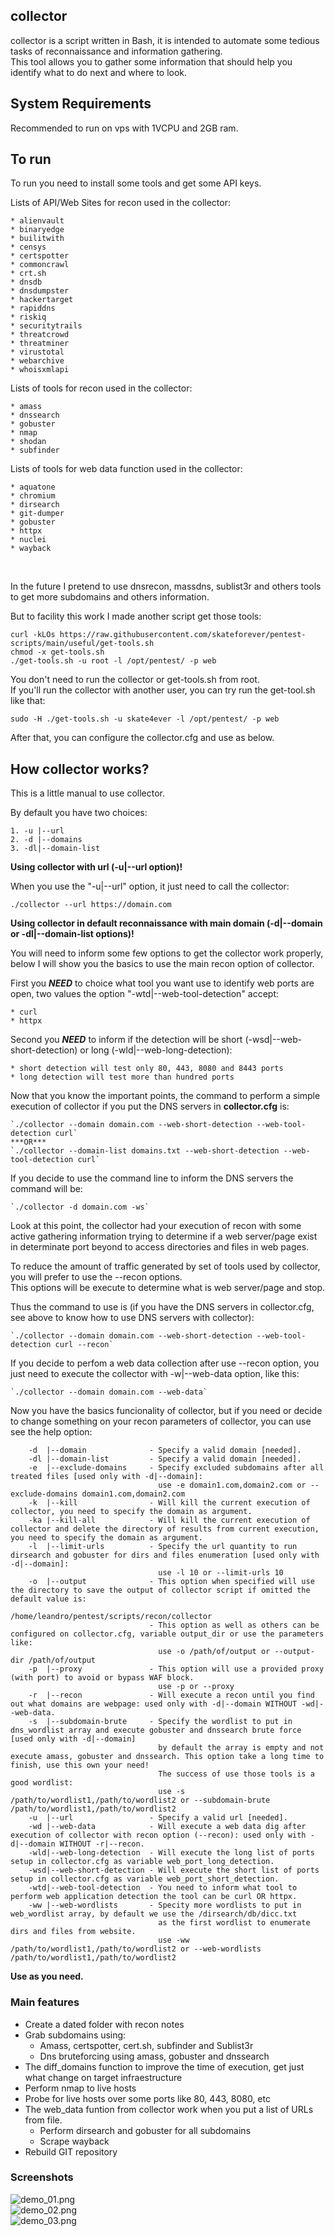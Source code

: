 ## collector

collector is a script written in Bash, it is intended to automate some tedious tasks of reconnaissance and information gathering. </br>
This tool allows you to gather some information that should help you identify what to do next and where to look. </br>

## System Requirements

Recommended to run on vps with 1VCPU and 2GB ram.

## To run

To run you need to install some tools and get some API keys. </br>

Lists of API/Web Sites for recon used in the collector:</br>

    * alienvault
    * binaryedge
    * builitwith
    * censys
    * certspotter
    * commoncrawl
    * crt.sh
    * dnsdb
    * dnsdumpster
    * hackertarget
    * rapiddns
    * riskiq
    * securitytrails
    * threatcrowd
    * threatminer
    * virustotal
    * webarchive
    * whoisxmlapi

Lists of tools for recon used in the collector:</br>

    * amass
    * dnssearch
    * gobuster
    * nmap
    * shodan
    * subfinder

Lists of tools for web data function used in the collector:</br>

    * aquatone
    * chromium
    * dirsearch
    * git-dumper
    * gobuster
    * httpx
    * nuclei
    * wayback
</br>

In the future I pretend to use dnsrecon, massdns, sublist3r and others tools to get more subdomains and others information.</br>

But to facility this work I made another script get those tools:</br>

`curl -kLOs https://raw.githubusercontent.com/skateforever/pentest-scripts/main/useful/get-tools.sh` </br>
`chmod -x get-tools.sh` </br>
`./get-tools.sh -u root -l /opt/pentest/ -p web` </br>

You don't need to run the collector or get-tools.sh from root. </br>
If you'll run the collector with another user, you can try run the get-tool.sh like that: </br>

`sudo -H ./get-tools.sh -u skate4ever -l /opt/pentest/ -p web`

After that, you can configure the collector.cfg and use as below. </br>

## How collector works?

This is a little manual to use collector.

By default you have two choices:

    1. -u |--url
    2. -d |--domains
    3. -dl|--domain-list

**Using collector with url (-u|--url option)!**

When you use the "-u|--url" option, it just need to call the collector:

    ./collector --url https://domain.com

**Using collector in default reconnaissance with main domain (-d|--domain or -dl|--domain-list options)!**

You will need to inform some few options to get the collector work properly, below I will show you the basics to use the main recon option of collector.

First you ***NEED*** to choice what tool you want use to identify web ports are open, two values the option "-wtd|--web-tool-detection" accept:

    * curl
    * httpx

Second you ***NEED*** to inform if the detection will be short (-wsd|--web-short-detection) or long (-wld|--web-long-detection):

    * short detection will test only 80, 443, 8080 and 8443 ports
    * long detection will test more than hundred ports

Now that you know the important points, the command to perform a simple execution of collector if you put the DNS servers in **collector.cfg** is:

    `./collector --domain domain.com --web-short-detection --web-tool-detection curl`
    ***OR***
    `./collector --domain-list domains.txt --web-short-detection --web-tool-detection curl`

If you decide to use the command line to inform the DNS servers the command will be:

    `./collector -d domain.com -ws`

Look at this point, the collector had your execution of recon with some active gathering information trying to determine if a web server/page exist in determinate port beyond to access directories and files in web pages. </br>

To reduce the amount of traffic generated by set of tools used by collector, you will prefer to use the --recon options.</br>
This options will be execute to determine what is web server/page and stop.</br>

Thus the command to use is (if you have the DNS servers in collector.cfg, see above to know how to use DNS servers with collector):

    `./collector --domain domain.com --web-short-detection --web-tool-detection curl --recon`
    
If you decide to perfom a web data collection after use --recon option, you just need to execute the collector with -w|--web-data option, like this:

    `./collector --domain domain.com --web-data`

Now you have the basics funcionality of collector, but if you need or decide to change something on your recon parameters of collector, you can use see the help option:

        -d  |--domain              - Specify a valid domain [needed].
        -dl |--domain-list         - Specify a valid domain [needed].
        -e  |--exclude-domains     - Specify excluded subdomains after all treated files [used only with -d|--domain]:
                                     use -e domain1.com,domain2.com or --exclude-domains domain1.com,domain2.com
        -k  |--kill                - Will kill the current execution of collector, you need to specify the domain as argument.
        -ka |--kill-all            - Will kill the current execution of collector and delete the directory of results from current execution, you need to specify the domain as argument.
        -l  |--limit-urls          - Specify the url quantity to run dirsearch and gobuster for dirs and files enumeration [used only with -d|--domain]:
                                     use -l 10 or --limit-urls 10
        -o  |--output              - This option when specified will use the directory to save the output of collector script if omitted the default value is:
                                     /home/leandro/pentest/scripts/recon/collector
                                   - This option as well as others can be configured on collector.cfg, variable output_dir or use the parameters like:
                                     use -o /path/of/output or --output-dir /path/of/output
        -p  |--proxy               - This option will use a provided proxy (with port) to avoid or bypass WAF block.
                                     use -p or --proxy
        -r  |--recon               - Will execute a recon until you find out what domains are webpage: used only with -d|--domain WITHOUT -wd|--web-data.
        -s  |--subdomain-brute     - Specify the wordlist to put in dns_wordlist array and execute gobuster and dnssearch brute force [used only with -d|--domain]
                                     by default the array is empty and not execute amass, gobuster and dnssearch. This option take a long time to finish, use this own your need!
                                     The success of use those tools is a good wordlist:
                                     use -s /path/to/wordlist1,/path/to/wordlist2 or --subdomain-brute /path/to/wordlist1,/path/to/wordlist2
        -u  |--url                 - Specify a valid url [needed].
        -wd |--web-data            - Will execute a web data dig after execution of collector with recon option (--recon): used only with -d|--domain WITHOUT -r|--recon.
        -wld|--web-long-detection  - Will execute the long list of ports setup in collector.cfg as variable web_port_long_detection.
        -wsd|--web-short-detection - Will execute the short list of ports setup in collector.cfg as variable web_port_short_detection.
        -wtd|--web-tool-detection  - You need to inform what tool to perform web application detection the tool can be curl OR httpx.
        -ww |--web-wordlists       - Specity more wordlists to put in web_wordlist array, by default we use the /dirsearch/db/dicc.txt
                                     as the first wordlist to enumerate dirs and files from website.
                                     use -ww /path/to/wordlist1,/path/to/wordlist2 or --web-wordlists /path/to/wordlist1,/path/to/wordlist2

**Use as you need.**

### Main features

- Create a dated folder with recon notes
- Grab subdomains using:
  - Amass, certspotter, cert.sh, subfinder and Sublist3r
  - Dns bruteforcing using amass, gobuster and dnssearch
- The diff\_domains function to improve the time of execution, get just what change on target infraestructure
- Perform nmap to live hosts
- Probe for live hosts over some ports like 80, 443, 8080, etc
- The web\_data funtion from collector work when you put a list of URLs from file.
  - Perform dirsearch and gobuster for all subdomains 
  - Scrape wayback
- Rebuild GIT repository

### Screenshots

![demo\_01.png](https://raw.githubusercontent.com/skateforever/collector/main/demo/demo_01.png) </br>
![demo\_02.png](https://raw.githubusercontent.com/skateforever/collector/main/demo/demo_02.png) </br>
![demo\_03.png](https://raw.githubusercontent.com/skateforever/collector/main/demo/demo_03.png) </br>



